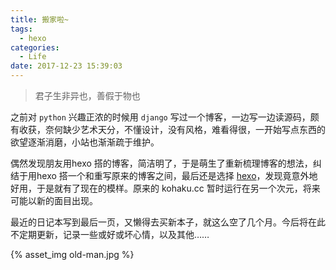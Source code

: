 ```yaml
---
title: 搬家啦~
tags:
  - hexo
categories:
  - Life
date: 2017-12-23 15:39:03
---
```



>君子生非异也，善假于物也

之前对 `python` 兴趣正浓的时候用 `django` 写过一个博客，一边写一边读源码，颇有收获，奈何缺少艺术天分，不懂设计，没有风格，难看得很，一开始写点东西的欲望逐渐消磨，小站也渐渐疏于维护。

偶然发现朋友用hexo 搭的博客，简洁明了，于是萌生了重新梳理博客的想法，纠结于用hexo 搭一个和重写原来的博客之间，最后还是选择 [hexo](https://hexo.io/)，发现竟意外地好用，于是就有了现在的模样。原来的 kohaku.cc 暂时运行在另一个次元，将来可能以新的面目出现。

<!-- more -->

最近的日记本写到最后一页，又懒得去买新本子，就这么空了几个月。今后将在此不定期更新，记录一些或好或坏心情，以及其他…… 

{% asset_img old-man.jpg %}